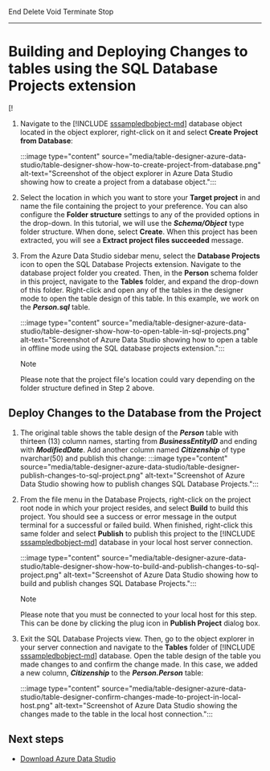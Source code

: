 
End
Delete
Void
Terminate 
Stop





















































































---

# Building and Deploying Changes to tables using the SQL Database Projects extension

[!
1. Navigate to the [!INCLUDE [sssampledbobject-md](includes/sssampledbobject-md.md)] database object located in the object explorer, right-click on it and select **Create Project from Database**:

    :::image type="content" source="media/table-designer-azure-data-studio/table-designer-show-how-to-create-project-from-database.png" alt-text="Screenshot of the object explorer in Azure Data Studio showing how to create a project from a database object.":::

2. Select the location in which you want to store your **Target project** in and name the file containing the project to your preference. You can also configure the **Folder structure** settings to any of the provided options in the drop-down. In this tutorial, we will use the ***Schema/Object*** type folder structure. When done, select **Create**. When this project has been extracted, you will see a **Extract project files succeeded** message.

3. From the Azure Data Studio sidebar menu, select the **Database Projects** icon to open the SQL Database Projects extension. Navigate to the database project folder you created. Then, in the **Person** schema folder in this project, navigate to the **Tables** folder, and expand the drop-down of this folder. Right-click and open any of the tables in the designer mode to open the table design of this table. In this example, we work on the ***Person.sql*** table.

    :::image type="content" source="media/table-designer-azure-data-studio/table-designer-show-how-to-open-table-in-sql-projects.png" alt-text="Screenshot of Azure Data Studio showing how to open a table in offline mode using the SQL database projects extension.":::

    > [!NOTE]
    > Please note that the project file's location could vary depending on the folder structure defined in Step 2 above.

## Deploy Changes to the Database from the Project

1. The original table shows the table design of the ***Person*** table with thirteen (13) column names, starting from ***BusinessEntityID*** and ending with ***ModifiedDate***.
    Add another column named ***Citizenship*** of type nvarchar(50) and publish this change:
        :::image type="content" source="media/table-designer-azure-data-studio/table-designer-publish-changes-to-sql-project.png" alt-text="Screenshot of Azure Data Studio showing how to publish changes SQL Database Projects.":::

2. From the file menu in the Database Projects, right-click on the project root node in which your project resides, and select **Build** to build this project. You should see a success or error message in the output terminal for a successful or failed build. When finished, right-click this same folder and select **Publish** to publish this project to the [!INCLUDE [sssampledbobject-md](includes/sssampledbobject-md.md)] database in your local host server connection.

    :::image type="content" source="media/table-designer-azure-data-studio/table-designer-show-how-to-build-and-publish-changes-to-sql-project.png" alt-text="Screenshot of Azure Data Studio showing how to build and publish changes SQL Database Projects.":::

    > [!NOTE]
    > Please note that you must be connected to your local host for this step. This can be done by clicking the plug icon in **Publish Project** dialog box.

3. Exit the SQL Database Projects view. Then, go to the object explorer in your server connection and navigate to the **Tables** folder of [!INCLUDE [sssampledbobject-md](includes/sssampledbobject-md.md)] database. Open the table design of the table you made changes to and confirm the change made. In this case, we added a new column, ***Citizenship*** to the ***Person.Person*** table:

    :::image type="content" source="media/table-designer-azure-data-studio/table-designer-confirm-changes-made-to-project-in-local-host.png" alt-text="Screenshot of Azure Data Studio showing the changes made to the table in the local host connection.":::

## Next steps

- [Download Azure Data Studio](./download-azure-data-studio.md)